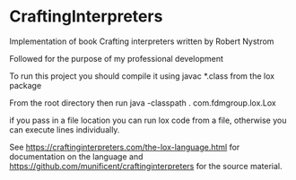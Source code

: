 # CraftingInterpreters
Implementation of book Crafting interpreters written by Robert Nystrom

Followed for the purpose of my professional development

To run this project you should compile it using javac *.class from the lox package

From the root directory then run java -classpath . com.fdmgroup.lox.Lox

if you pass in a file location you can run lox code from a file, otherwise you can execute lines individually.

See https://craftinginterpreters.com/the-lox-language.html for documentation on the language and https://github.com/munificent/craftinginterpreters for the source material.
